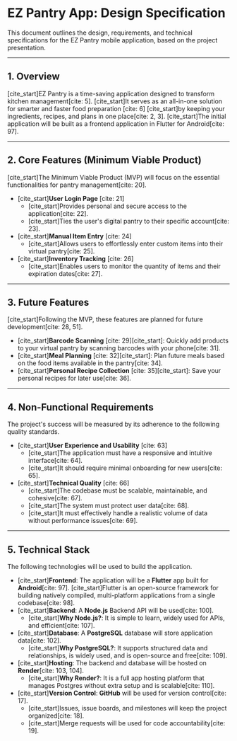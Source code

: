 # EZ Pantry App: Design Specification

This document outlines the design, requirements, and technical specifications for the EZ Pantry mobile application, based on the project presentation.

---

## 1. Overview

[cite_start]EZ Pantry is a time-saving application designed to transform kitchen management[cite: 5]. [cite_start]It serves as an all-in-one solution for smarter and faster food preparation [cite: 6] [cite_start]by keeping your ingredients, recipes, and plans in one place[cite: 2, 3]. [cite_start]The initial application will be built as a frontend application in Flutter for Android[cite: 97].

---

## 2. Core Features (Minimum Viable Product)

[cite_start]The Minimum Viable Product (MVP) will focus on the essential functionalities for pantry management[cite: 20].

* [cite_start]**User Login Page** [cite: 21]
    * [cite_start]Provides personal and secure access to the application[cite: 22].
    * [cite_start]Ties the user's digital pantry to their specific account[cite: 23].
* [cite_start]**Manual Item Entry** [cite: 24]
    * [cite_start]Allows users to effortlessly enter custom items into their virtual pantry[cite: 25].
* [cite_start]**Inventory Tracking** [cite: 26]
    * [cite_start]Enables users to monitor the quantity of items and their expiration dates[cite: 27].

---

## 3. Future Features

[cite_start]Following the MVP, these features are planned for future development[cite: 28, 51].

* [cite_start]**Barcode Scanning** [cite: 29][cite_start]: Quickly add products to your virtual pantry by scanning barcodes with your phone[cite: 31].
* [cite_start]**Meal Planning** [cite: 32][cite_start]: Plan future meals based on the food items available in the pantry[cite: 34].
* [cite_start]**Personal Recipe Collection** [cite: 35][cite_start]: Save your personal recipes for later use[cite: 36].

---

## 4. Non-Functional Requirements

The project's success will be measured by its adherence to the following quality standards.

* [cite_start]**User Experience and Usability** [cite: 63]
    * [cite_start]The application must have a responsive and intuitive interface[cite: 64].
    * [cite_start]It should require minimal onboarding for new users[cite: 65].
* [cite_start]**Technical Quality** [cite: 66]
    * [cite_start]The codebase must be scalable, maintainable, and cohesive[cite: 67].
    * [cite_start]The system must protect user data[cite: 68].
    * [cite_start]It must effectively handle a realistic volume of data without performance issues[cite: 69].

---

## 5. Technical Stack

The following technologies will be used to build the application.

* [cite_start]**Frontend**: The application will be a **Flutter** app built for **Android**[cite: 97]. [cite_start]Flutter is an open-source framework for building natively compiled, multi-platform applications from a single codebase[cite: 98].
* [cite_start]**Backend**: A **Node.js** Backend API will be used[cite: 100].
    * [cite_start]**Why Node.js?**: It is simple to learn, widely used for APIs, and efficient[cite: 107].
* [cite_start]**Database**: A **PostgreSQL** database will store application data[cite: 102].
    * [cite_start]**Why PostgreSQL?**: It supports structured data and relationships, is widely used, and is open-source and free[cite: 109].
* [cite_start]**Hosting**: The backend and database will be hosted on **Render**[cite: 103, 104].
    * [cite_start]**Why Render?**: It is a full app hosting platform that manages Postgres without extra setup and is scalable[cite: 110].
* [cite_start]**Version Control**: **GitHub** will be used for version control[cite: 17].
    * [cite_start]Issues, issue boards, and milestones will keep the project organized[cite: 18].
    * [cite_start]Merge requests will be used for code accountability[cite: 19].
